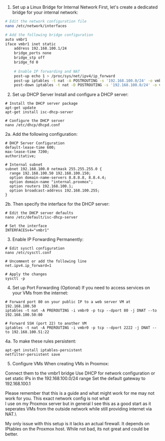 1. Set up a Linux Bridge for Internal Network
First, let's create a dedicated bridge for your internal network:

``` bash
# Edit the network configuration file
nano /etc/network/interfaces

# Add the following bridge configuration
auto vmbr1
iface vmbr1 inet static
    address 192.168.100.1/24
    bridge_ports none
    bridge_stp off
    bridge_fd 0
    
    # Enable IP forwarding and NAT
    post-up echo 1 > /proc/sys/net/ipv4/ip_forward
    post-up iptables -t nat -A POSTROUTING -s '192.168.100.0/24' -o vmbr0 -j MASQUERADE
    post-down iptables -t nat -D POSTROUTING -s '192.168.100.0/24' -o vmbr0 -j MASQUERADE

```

2. Set up DHCP Server
Install and configure a DHCP server:

```
# Install the DHCP server package
apt-get update
apt-get install isc-dhcp-server

# Configure the DHCP server
nano /etc/dhcp/dhcpd.conf
```

2a. Add the following configuration:


```
# DHCP Server Configuration
default-lease-time 600;
max-lease-time 7200;
authoritative;

# Internal subnet
subnet 192.168.100.0 netmask 255.255.255.0 {
  range 192.168.100.50 192.168.100.150;
  option domain-name-servers 8.8.8.8, 8.8.4.4;
  option domain-name "internal.proxmox";
  option routers 192.168.100.1;
  option broadcast-address 192.168.100.255;
}
```
2b. Then specify the interface for the DHCP server:

```
# Edit the DHCP server defaults
nano /etc/default/isc-dhcp-server

# Set the interface
INTERFACESv4="vmbr1"
```

3. Enable IP Forwarding Permanently:

```
# Edit sysctl configuration
nano /etc/sysctl.conf

# Uncomment or add the following line
net.ipv4.ip_forward=1

# Apply the changes
sysctl -p
```

4. Set up Port Forwarding (Optional)
If you need to access services on your VMs from the internet:

```
# Forward port 80 on your public IP to a web server VM at 192.168.100.50
iptables -t nat -A PREROUTING -i vmbr0 -p tcp --dport 80 -j DNAT --to 192.168.100.50:80

# Forward SSH (port 22) to another VM
iptables -t nat -A PREROUTING -i vmbr0 -p tcp --dport 2222 -j DNAT --to 192.168.100.51:22

```
4a. To make these rules persistent:

```
apt-get install iptables-persistent
netfilter-persistent save
```

5. Configure VMs
When creating VMs in Proxmox:

Connect them to the vmbr1 bridge
Use DHCP for network configuration or set static IPs in the 192.168.100.0/24 range
Set the default gateway to 192.168.100.1

  Please remember that this is a guide and what might work for me may not work for you. This exact network config is not what \
I use on my Proxmox server but in general I see this as a good start as it seperates VMs from the outside network while still providing internet via NAT.\

My only issue with this setup is it lacks an actual firewall. It depends on IPtables on the Proxmox host. While not bad, its not great and could be better.




   




